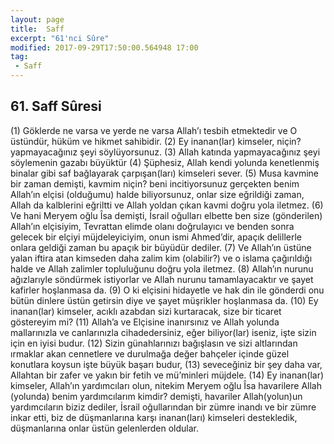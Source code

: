 ```yaml
---
layout: page
title:  Saff
excerpt: "61'nci Sûre"
modified: 2017-09-29T17:50:00.564948 17:00
tag: 
 - Saff
---
```


## 61. Saff Sûresi

(1) Göklerde ne varsa ve yerde ne varsa Allah’ı tesbih etmektedir ve O üstündür, hüküm ve hikmet sahibidir.
(2) Ey inanan(lar) kimseler, niçin? yapmayacağınız şeyi söylüyorsunuz.
(3) Allah katında yapmayacağınız şeyi söylemenin gazabı büyüktür
(4) Şüphesiz, Allah kendi yolunda kenetlenmiş binalar gibi saf bağlayarak çarpışan(ları) kimseleri sever.
(5) Musa kavmine bir zaman demişti, kavmim niçin? beni incitiyorsunuz  gerçekten benim Allah’ın elçisi (olduğumu) halde biliyorsunuz, onlar size eğrildiği zaman, Allah da kalblerini eğriltti ve Allah yoldan çıkan kavmi doğru yola iletmez.
(6) Ve hani Meryem oğlu Îsa demişti, İsrail oğulları elbette ben size (gönderilen) Allah’ın elçisiyim, Tevrattan elimde olanı doğrulayıcı ve benden sonra gelecek bir elçiyi müjdeleyiciyim, onun ismi Ahmed’dir, apaçık delillerle onlara geldiği zaman bu apaçık bir büyüdür dediler.
(7) Ve Allah’ın üstüne yalan iftira atan kimseden daha zalim kim (olabilir?) ve o islama çağırıldığı halde ve Allah zalimler topluluğunu doğru yola iletmez. 
(8) Allah’ın nurunu ağızlarıyle söndürmek istiyorlar ve Allah nurunu tamamlayacaktır ve şayet kafirler hoşlanmasa da.
(9) O ki elçisini hidayetle ve hak din ile gönderdi onu bütün dinlere üstün getirsin diye ve şayet müşrikler hoşlanmasa da. 
(10) Ey inanan(lar) kimseler, acıklı azabdan sizi kurtaracak, size bir ticaret göstereyim mi? 
(11) Allah’a ve Elçisine inanırsınız ve Allah yolunda mallarınızla ve canlarınızla cihadedersiniz, eğer biliyor(lar) iseniz, işte sizin için en iyisi budur. 
(12) Sizin günahlarınızı bağışlasın ve sizi altlarından ırmaklar akan cennetlere ve durulmağa değer bahçeler içinde güzel konutlara koysun işte büyük başarı budur, 
(13) seveceğiniz bir şey daha var, Allahtan bir zafer ve yakın bir fetih ve mü’minleri müjdele.
(14) Ey inanan(lar) kimseler, Allah’ın yardımcıları olun, nitekim Meryem oğlu Îsa havarilere Allah (yolunda) benim yardımcılarım kimdir? demişti, havariler Allah(yolun)un yardımcıların biziz dediler, İsrail oğullarından bir zümre inandı ve bir zümre inkar etti, biz de düşmanlarına karşı inanan(ları) kimseleri destekledik, düşmanlarına onlar üstün gelenlerden oldular.
